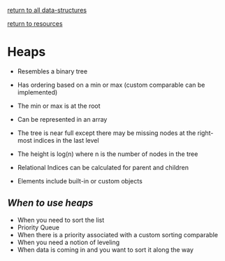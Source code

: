 ---
---
[return to all data-structures](data-structures)

[return to resources](resources)

# Heaps

*   Resembles a binary tree

*   Has ordering based on a min or max (custom comparable can be implemented)

*   The min or max is at the root

*   Can be represented in an array

*   The tree is near full except there may be missing nodes at the right-most indices in the last level

*   The height is log(n) where n is the number of nodes in the tree

*   Relational Indices can be calculated for parent and children

*   Elements include built-in or custom objects


## *When to use heaps*

*   When you need to sort the list
*   Priority Queue
*   When there is a priority associated with a custom sorting comparable
*   When you need a notion of leveling
*   When data is coming in and you want to sort it along the way
